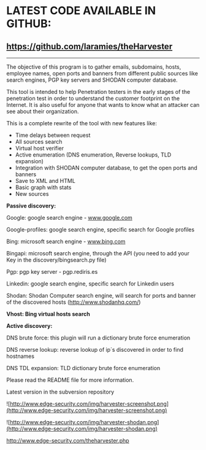# LATEST CODE AVAILABLE IN GITHUB: #
## https://github.com/laramies/theHarvester ##

---


The objective of this program is to gather emails, subdomains, hosts, employee names, open ports and banners from different public sources like search engines, PGP key servers and SHODAN computer database.

This tool is intended to help Penetration testers in the early stages of the penetration test in order to understand the customer footprint on the Internet. It is also useful for anyone that wants to know what an attacker can see about their organization.

This is a complete rewrite of the tool with new features like:

  * Time delays between request
  * All sources search
  * Virtual host verifier
  * Active enumeration (DNS enumeration, Reverse lookups, TLD expansion)
  * Integration with SHODAN computer database, to get the open ports and banners
  * Save to XML and HTML
  * Basic graph with stats
  * New sources

**Passive discovery:**

Google: google search engine - www.google.com

Google-profiles: google search engine, specific search for Google profiles

Bing: microsoft search engine - www.bing.com

Bingapi: microsoft search engine, through the API (you need to add your Key in the discovery/bingsearch.py file)

Pgp: pgp key server - pgp.rediris.es

Linkedin: google search engine, specific search for Linkedin users

Shodan: Shodan Computer search engine, will search for ports and banner of the discovered hosts
(http://www.shodanhq.com/)

**Vhost: Bing virtual hosts search**

**Active discovery:**

DNS brute force: this plugin will run a dictionary brute force enumeration

DNS reverse lookup: reverse lookup of ip´s discovered in order to find hostnames

DNS TDL expansion: TLD dictionary brute force enumeration

Please read the README file for more information.

Latest version in the subversion repository

![http://www.edge-security.com/img/harvester-screenshot.png](http://www.edge-security.com/img/harvester-screenshot.png)

![http://www.edge-security.com/img/harvester-shodan.png](http://www.edge-security.com/img/harvester-shodan.png)


http://www.edge-security.com/theharvester.php